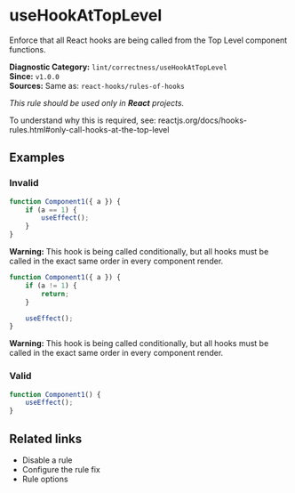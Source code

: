 # useHookAtTopLevel

Enforce that all React hooks are being called from the Top Level component functions.

**Diagnostic Category:** `lint/correctness/useHookAtTopLevel`  
**Since:** `v1.0.0`  
**Sources:** Same as: `react-hooks/rules-of-hooks`

_This rule should be used only in **React** projects._

To understand why this is required, see: reactjs.org/docs/hooks-rules.html#only-call-hooks-at-the-top-level

## Examples

### Invalid

```js
function Component1({ a }) {
    if (a == 1) {
        useEffect();
    }
}
```

**Warning:** This hook is being called conditionally, but all hooks must be called in the exact same order in every component render.

```js
function Component1({ a }) {
    if (a != 1) {
        return;
    }

    useEffect();
}
```

**Warning:** This hook is being called conditionally, but all hooks must be called in the exact same order in every component render.

### Valid

```js
function Component1() {
    useEffect();
}
```

## Related links

- Disable a rule
- Configure the rule fix
- Rule options